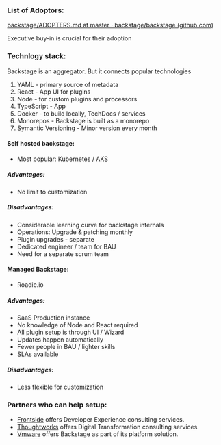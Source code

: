 ### List of Adoptors:

[backstage/ADOPTERS.md at master · backstage/backstage (github.com)](https://github.com/backstage/backstage/blob/master/ADOPTERS.md)

Executive buy-in is crucial for their adoption

### Technlogy stack:

Backstage is an aggregator. But it connects popular technologies

1.  YAML - primary source of metadata
2.  React - App UI for plugins
3.  Node - for custom plugins and processors
4.  TypeScript - App
5.  Docker - to build locally, TechDocs / services
6.  Monorepos - Backstage is built as a monorepo
7.  Symantic Versioning - Minor version every month

#### Self hosted backstage:

-   Most popular: Kubernetes / AKS

##### Advantages:
-   No limit to customization

##### Disadvantages:
-   Considerable learning curve for backstage internals
-   Operations: Upgrade & patching monthly
-   Plugin upgrades - separate
-   Dedicated engineer / team for BAU
-   Need for a separate scrum team

#### Managed Backstage:
-   Roadie.io

#####   Advantages:

-   SaaS Production instance
-   No knowledge of Node and React required
-   All plugin setup is through UI / Wizard
-   Updates happen automatically
-   Fewer people in BAU / lighter skills
-   SLAs available

##### Disadvantages:

-   Less flexible for customization

### Partners who can help setup:

-   [Frontside](https://frontside.com/backstage/) offers Developer Experience consulting services.
-   [Thoughtworks](https://www.thoughtworks.com/) offers Digital Transformation consulting services.
-   [Vmware](https://tanzu.vmware.com/content/blog/tanzu-application-platform-backstage-developer-portal-improve-devx) offers Backstage as part of its platform solution.

